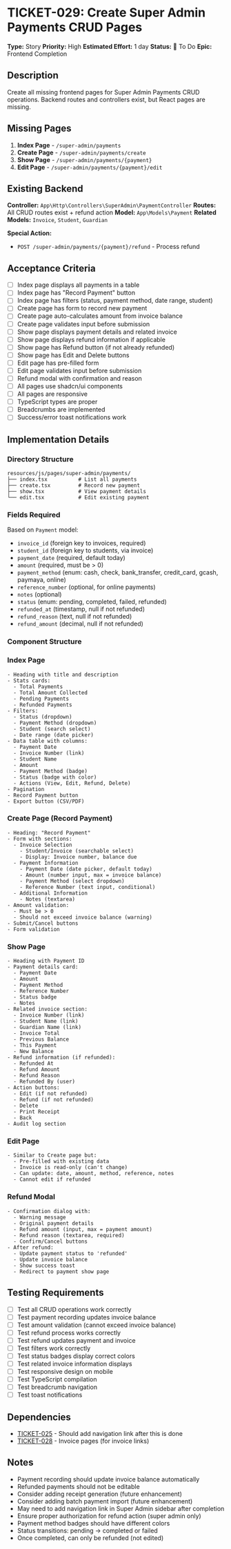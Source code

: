 # TICKET-029: Create Super Admin Payments CRUD Pages

**Type:** Story
**Priority:** High
**Estimated Effort:** 1 day
**Status:** 🔴 To Do
**Epic:** Frontend Completion

## Description

Create all missing frontend pages for Super Admin Payments CRUD operations. Backend routes and controllers exist, but React pages are missing.

## Missing Pages

1. **Index Page** - `/super-admin/payments`
2. **Create Page** - `/super-admin/payments/create`
3. **Show Page** - `/super-admin/payments/{payment}`
4. **Edit Page** - `/super-admin/payments/{payment}/edit`

## Existing Backend

**Controller:** `App\Http\Controllers\SuperAdmin\PaymentController`
**Routes:** All CRUD routes exist + refund action
**Model:** `App\Models\Payment`
**Related Models:** `Invoice`, `Student`, `Guardian`

**Special Action:**
- `POST /super-admin/payments/{payment}/refund` - Process refund

## Acceptance Criteria

- [ ] Index page displays all payments in a table
- [ ] Index page has "Record Payment" button
- [ ] Index page has filters (status, payment method, date range, student)
- [ ] Create page has form to record new payment
- [ ] Create page auto-calculates amount from invoice balance
- [ ] Create page validates input before submission
- [ ] Show page displays payment details and related invoice
- [ ] Show page displays refund information if applicable
- [ ] Show page has Refund button (if not already refunded)
- [ ] Show page has Edit and Delete buttons
- [ ] Edit page has pre-filled form
- [ ] Edit page validates input before submission
- [ ] Refund modal with confirmation and reason
- [ ] All pages use shadcn/ui components
- [ ] All pages are responsive
- [ ] TypeScript types are proper
- [ ] Breadcrumbs are implemented
- [ ] Success/error toast notifications work

## Implementation Details

### Directory Structure

```
resources/js/pages/super-admin/payments/
├── index.tsx          # List all payments
├── create.tsx         # Record new payment
├── show.tsx           # View payment details
└── edit.tsx           # Edit existing payment
```

### Fields Required

Based on `Payment` model:
- `invoice_id` (foreign key to invoices, required)
- `student_id` (foreign key to students, via invoice)
- `payment_date` (required, default today)
- `amount` (required, must be > 0)
- `payment_method` (enum: cash, check, bank_transfer, credit_card, gcash, paymaya, online)
- `reference_number` (optional, for online payments)
- `notes` (optional)
- `status` (enum: pending, completed, failed, refunded)
- `refunded_at` (timestamp, null if not refunded)
- `refund_reason` (text, null if not refunded)
- `refund_amount` (decimal, null if not refunded)

### Component Structure

### Index Page
```tsx
- Heading with title and description
- Stats cards:
  - Total Payments
  - Total Amount Collected
  - Pending Payments
  - Refunded Payments
- Filters:
  - Status (dropdown)
  - Payment Method (dropdown)
  - Student (search select)
  - Date range (date picker)
- Data table with columns:
  - Payment Date
  - Invoice Number (link)
  - Student Name
  - Amount
  - Payment Method (badge)
  - Status (badge with color)
  - Actions (View, Edit, Refund, Delete)
- Pagination
- Record Payment button
- Export button (CSV/PDF)
```

### Create Page (Record Payment)
```tsx
- Heading: "Record Payment"
- Form with sections:
  - Invoice Selection
    - Student/Invoice (searchable select)
    - Display: Invoice number, balance due
  - Payment Information
    - Payment Date (date picker, default today)
    - Amount (number input, max = invoice balance)
    - Payment Method (select dropdown)
    - Reference Number (text input, conditional)
  - Additional Information
    - Notes (textarea)
- Amount validation:
  - Must be > 0
  - Should not exceed invoice balance (warning)
- Submit/Cancel buttons
- Form validation
```

### Show Page
```tsx
- Heading with Payment ID
- Payment details card:
  - Payment Date
  - Amount
  - Payment Method
  - Reference Number
  - Status badge
  - Notes
- Related invoice section:
  - Invoice Number (link)
  - Student Name (link)
  - Guardian Name (link)
  - Invoice Total
  - Previous Balance
  - This Payment
  - New Balance
- Refund information (if refunded):
  - Refunded At
  - Refund Amount
  - Refund Reason
  - Refunded By (user)
- Action buttons:
  - Edit (if not refunded)
  - Refund (if not refunded)
  - Delete
  - Print Receipt
  - Back
- Audit log section
```

### Edit Page
```tsx
- Similar to Create page but:
  - Pre-filled with existing data
  - Invoice is read-only (can't change)
  - Can update: date, amount, method, reference, notes
  - Cannot edit if refunded
```

### Refund Modal
```tsx
- Confirmation dialog with:
  - Warning message
  - Original payment details
  - Refund amount (input, max = payment amount)
  - Refund reason (textarea, required)
  - Confirm/Cancel buttons
- After refund:
  - Update payment status to 'refunded'
  - Update invoice balance
  - Show success toast
  - Redirect to payment show page
```

## Testing Requirements

- [ ] Test all CRUD operations work correctly
- [ ] Test payment recording updates invoice balance
- [ ] Test amount validation (cannot exceed invoice balance)
- [ ] Test refund process works correctly
- [ ] Test refund updates payment and invoice
- [ ] Test filters work correctly
- [ ] Test status badges display correct colors
- [ ] Test related invoice information displays
- [ ] Test responsive design on mobile
- [ ] Test TypeScript compilation
- [ ] Test breadcrumb navigation
- [ ] Test toast notifications

## Dependencies

- [TICKET-025](./TICKET-025-fix-navigation-issues.md) - Should add navigation link after this is done
- [TICKET-028](./TICKET-028-super-admin-invoices-pages.md) - Invoice pages (for invoice links)

## Notes

- Payment recording should update invoice balance automatically
- Refunded payments should not be editable
- Consider adding receipt generation (future enhancement)
- Consider adding batch payment import (future enhancement)
- May need to add navigation link in Super Admin sidebar after completion
- Ensure proper authorization for refund action (super admin only)
- Payment method badges should have different colors
- Status transitions: pending → completed or failed
- Once completed, can only be refunded (not edited)
